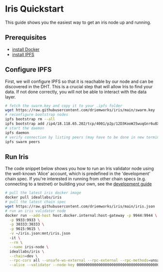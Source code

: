 # Iris Quickstart

This guide shows you the easiest way to get an iris node up and running.

## Prerequisites

- [install Docker](https://docs.docker.com/getdocker/)
- [install IPFS](https://docs.ipfs.tech/install/)

## Configure IPFS

First, we will configure IPFS so that it is reachable by our node and can be discovered in the DHT. This is a crucial step that will allow Iris to find your data. If not done correctly, you will not be able to interact with the data layer.

``` bash
# fetch the swarm.key and copy it to your .ipfs folder
wget https://raw.githubusercontent.com/driemworks/iris/main/swarm.key
# reconfigure bootstrap nodes
ipfs bootstrap rm --all
ipfs bootstrap add /ip4/18.118.65.202/tcp/4001/p2p/12D3KooWJ5wuqGnr6u8XV6FeBbP1MBBamUpavwfotRag2JnTrF9p
# start the daemon
ipfs daemon 
# verify connection by listing peers (may have to be done in new terminal)
ipfs swarm peers 
```

## Run Iris

The code snippet below shows you how to run an Iris validator node using the well-known 'Alice' account, which is predefined in the 'development' chain spec. If you're interested in running from other chain specs (e.g. connecting to a testnet) or building your own, see the [development guide](../developers/development_guide.md#generating-a-custom-chain-spec)

``` bash
# pull the latest iris docker image
docker pull ideallabs/iris
# pull the latest chain spec
wget https://raw.githubusercontent.com/driemworks/iris/main/iris.json
# run an iris validator node
docker run --add-host host.docker.internal:host-gateway -p 9944:9944 \
  -p 9933:9933 \
  -p 30333:30333 \
  -p 9615:9615 \
  -v ~/iris.json:mnt/iris.json
  -it \
  --rm \
  --name iris-node \
  ideallabs/iris \
  --chain=dev \
  --rpc-cors all --unsafe-ws-external --rpc-external --rpc-methods=unsafe \
  --alice --validator --node-key 0000000000000000000000000000000000000000000000000000000000000001
```